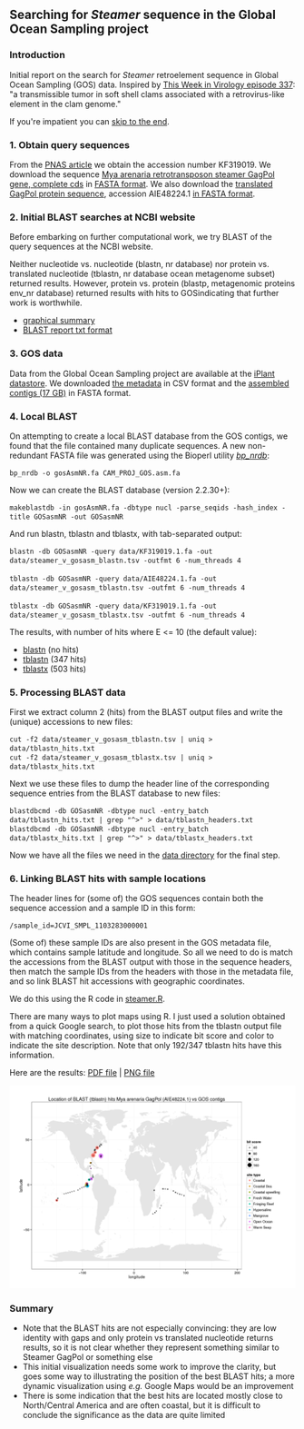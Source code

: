 ## Searching for _Steamer_ sequence in the Global Ocean Sampling project

### Introduction
Initial report on the search for _Steamer_ retroelement sequence in Global Ocean Sampling (GOS) data. Inspired by [This Week in Virology episode 337](http://www.twiv.tv/2015/05/17/twiv-337/): "a transmissible tumor in soft shell clams associated with a retrovirus-like element in the clam genome."

If you're impatient you can [skip to the end](#finale).

### 1. Obtain query sequences
From the [PNAS article](http://www.pnas.org/content/111/39/14175.full) we obtain the accession number KF319019. We download the sequence [Mya arenaria retrotransposon steamer GagPol gene, complete cds](http://www.ncbi.nlm.nih.gov/nuccore/KF319019) in [FASTA format](https://github.com/neilfws/Steamer/blob/master/data/KF319019.1.fa). We also download the [translated GagPol protein sequence](http://www.ncbi.nlm.nih.gov/protein/662488888), accession AIE48224.1 [in FASTA format](https://github.com/neilfws/Steamer/blob/master/data/AIE48224.1.fa).

### 2. Initial BLAST searches at NCBI website
Before embarking on further computational work, we try BLAST of the query sequences at the NCBI website.

Neither nucleotide vs. nucleotide (blastn, nr database) nor protein vs. translated nucleotide (tblastn, nr database ocean metagenome subset) returned results. However, protein vs. protein (blastp, metagenomic proteins env_nr database) returned results with hits to GOSindicating that further work is worthwhile.

* [graphical summary](https://github.com/neilfws/Steamer/blob/master/data/blastp_v_env_nr.png)
* [BLAST report txt format](https://github.com/neilfws/Steamer/blob/master/data/P4T0K2VM015-Alignment.txt)

### 3. GOS data
Data from the Global Ocean Sampling project are available at the [iPlant datastore](http://mirrors.iplantcollaborative.org/browse/iplant/home/shared/imicrobe/projects/26). We downloaded [the metadata](https://github.com/neilfws/Steamer/blob/master/data/CAM_PROJ_GOS.csv) in CSV format and the [assembled contigs (17 GB)](http://mirrors.iplantcollaborative.org/browse/iplant/home/shared/imicrobe/projects/26/CAM_PROJ_GOS.asm.fa) in FASTA format. 

### 4. Local BLAST
On attempting to create a local BLAST database from the GOS contigs, we found that the file contained many duplicate sequences. A new non-redundant FASTA file was generated using the Bioperl utility [_bp\_nrdb_](https://github.com/bioperl/bioperl-live/blob/master/scripts/utilities/bp_nrdb.pl):

    bp_nrdb -o gosAsmNR.fa CAM_PROJ_GOS.asm.fa

Now we can create the BLAST database (version 2.2.30+):

    makeblastdb -in gosAsmNR.fa -dbtype nucl -parse_seqids -hash_index -title GOSasmNR -out GOSasmNR
  
And run blastn, tblastn and tblastx, with tab-separated output:

    blastn -db GOSasmNR -query data/KF319019.1.fa -out data/steamer_v_gosasm_blastn.tsv -outfmt 6 -num_threads 4
    
    tblastn -db GOSasmNR -query data/AIE48224.1.fa -out data/steamer_v_gosasm_tblastn.tsv -outfmt 6 -num_threads 4
    
    tblastx -db GOSasmNR -query data/KF319019.1.fa -out data/steamer_v_gosasm_tblastx.tsv -outfmt 6 -num_threads 4

The results, with number of hits where E <= 10 (the default value):
* [blastn](https://github.com/neilfws/Steamer/blob/master/data/steamer_v_gosasm_blastn.tsv) (no hits)
* [tblastn](https://github.com/neilfws/Steamer/blob/master/data/steamer_v_gosasm_tblastn.tsv) (347 hits)
* [tblastx](https://github.com/neilfws/Steamer/blob/master/data/steamer_v_gosasm_tblastx.tsv) (503 hits)

### 5. Processing BLAST data
First we extract column 2 (hits) from the BLAST output files and write the (unique) accessions to new files:

    cut -f2 data/steamer_v_gosasm_tblastn.tsv | uniq > data/tblastn_hits.txt
    cut -f2 data/steamer_v_gosasm_tblastx.tsv | uniq > data/tblastx_hits.txt

Next we use these files to dump the header line of the corresponding sequence entries from the BLAST database to new files:

    blastdbcmd -db GOSasmNR -dbtype nucl -entry_batch data/tblastn_hits.txt | grep "^>" > data/tblastn_headers.txt
    blastdbcmd -db GOSasmNR -dbtype nucl -entry_batch data/tblastx_hits.txt | grep "^>" > data/tblastx_headers.txt

Now we have all the files we need in the [data directory](https://github.com/neilfws/Steamer/tree/master/data) for the final step.

### <a name="finale">6. Linking BLAST hits with sample locations</a>
The header lines for (some of) the GOS sequences contain both the sequence accession and a sample ID in this form:

    /sample_id=JCVI_SMPL_1103283000001

(Some of) these sample IDs are also present in the GOS metadata file, which contains sample latitude and longitude. So all we need to do is match the accessions from the BLAST output with those in the sequence headers, then match the sample IDs from the headers with those in the metadata file, and so link BLAST hit accessions with geographic coordinates.

We do this using the R code in [steamer.R](https://github.com/neilfws/Steamer/blob/master/code/R/steamer.R).

There are many ways to plot maps using R. I just used a solution obtained from a quick Google search, to plot those hits from the tblastn output file with matching coordinates, using size to indicate bit score and color to indicate the site description. Note that only 192/347 tblastn hits have this information.

Here are the results: [PDF file](https://github.com/neilfws/Steamer/blob/master/output/tblastn.pdf) | [PNG file](https://github.com/neilfws/Steamer/blob/master/output/tblastn.png)

![steamer tblastn vs GOS coordinates](https://raw.githubusercontent.com/neilfws/Steamer/master/output/tblastn.png)

### Summary
* Note that the BLAST hits are not especially convincing: they are low identity with gaps and only protein vs translated nucleotide returns results, so it is not clear whether they represent something similar to Steamer GagPol or something else
* This initial visualization needs some work to improve the clarity, but goes some way to illustrating the position of the best BLAST hits; a more dynamic visualization using _e.g._ Google Maps would be an improvement
* There is some indication that the best hits are located mostly close to North/Central America and are often coastal, but it is difficult to conclude the significance as the data are quite limited
